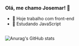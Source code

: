 ### Olá, me chamo Josemar! 👋

- 🔭 Hoje trabalho com front-end
- 🌱 Estudando JavaScript
##
![Anurag's GitHub stats](https://github-readme-stats.vercel.app/api?username=anuraghazra&show_icons=true&theme=dark)
